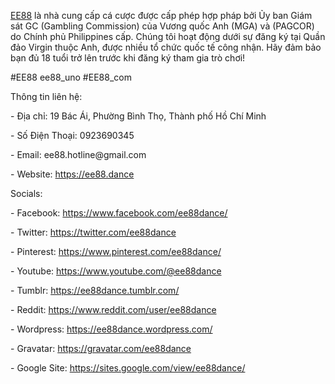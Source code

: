 <p><a href="https://ee88.dance">EE88</a> là nhà cung cấp cá cược được cấp phép hợp pháp bởi Ủy ban Giám sát GC (Gambling Commission) của Vương quốc Anh (MGA) và (PAGCOR) do Chính phủ Philippines cấp. Chúng tôi hoạt động dưới sự đăng ký tại Quần đảo Virgin thuộc Anh, được nhiều tổ chức quốc tế công nhận. Hãy đảm bảo bạn đủ 18 tuổi trở lên trước khi đăng ký tham gia trò chơi!<p>
<p>#EE88 ee88_uno #EE88_com<p>
<p>Thông tin liên hệ:<p>
<p>- Địa chỉ: 19 Bác Ái, Phường Bình Thọ, Thành phố Hồ Chí Minh<p>
<p>- Số Điện Thoại: 0923690345<p>
<p>- Email: ee88.hotline@gmail.com<p>
<p>- Website: <a href="https://ee88.dance">https://ee88.dance</a><p>
<p>Socials:<p>
<p>- Facebook: <a href="https://www.facebook.com/ee88dance/">https://www.facebook.com/ee88dance/</a><p>
<p>- Twitter: <a href="https://twitter.com/ee88dance">https://twitter.com/ee88dance</a><p>
<p>- Pinterest: <a href="https://www.pinterest.com/ee88dance/">https://www.pinterest.com/ee88dance/</a><p>
<p>- Youtube: <a href="https://www.youtube.com/@ee88dance">https://www.youtube.com/@ee88dance</a><p>
<p>- Tumblr: <a href="https://ee88dance.tumblr.com/">https://ee88dance.tumblr.com/</a><p>
<p>- Reddit: <a href="https://www.reddit.com/user/ee88dance">https://www.reddit.com/user/ee88dance</a><p>
<p>- Wordpress: <a href="https://ee88dance.wordpress.com/">https://ee88dance.wordpress.com/</a><p>
<p>- Gravatar: <a href="https://gravatar.com/ee88dance">https://gravatar.com/ee88dance</a><p>
<p>- Google Site: <a href="https://sites.google.com/view/ee88dance/">https://sites.google.com/view/ee88dance/</a><p>